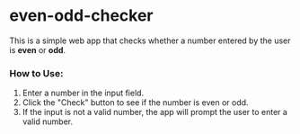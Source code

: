 # even-odd-checker


This is a simple web app that checks whether a number entered by the user is **even** or **odd**.

### How to Use:
1. Enter a number in the input field.
2. Click the "Check" button to see if the number is even or odd.
3. If the input is not a valid number, the app will prompt the user to enter a valid number.
